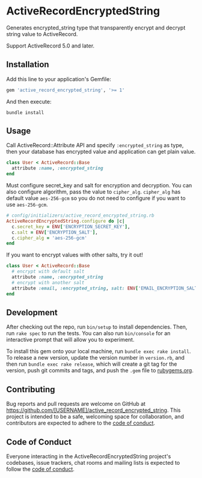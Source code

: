 # ActiveRecordEncryptedString
Generates encrypted_string type that transparently encrypt and decrypt string value to ActiveRecord.

Support ActiveRecord 5.0 and later.

## Installation

Add this line to your application's Gemfile:

```ruby
gem 'active_record_encrypted_string', '>= 1'
```

And then execute:

```shell
bundle install
```


## Usage

Call ActiveRecord::Attribute API and specify `:encrypted_string` as type, then your database has encrypted value and application can get plain value.

```ruby
class User < ActiveRecord::Base
  attribute :name, :encrypted_string
end
```

Must configure secret_key and salt for encryption and decryption. You can also configure algorithm, pass the value to `cipher_alg`. `cipher_alg` has default value `aes-256-gcm` so you do not need to configure if you want to use `aes-256-gcm`.

```ruby
# config/initializers/active_record_encrypted_string.rb
ActiveRecordEncryptedString.configure do |c|
  c.secret_key = ENV['ENCRYPTION_SECRET_KEY'],
  c.salt = ENV['ENCRYPTION_SALT'],
  c.cipher_alg = 'aes-256-gcm'
end
```

If you want to encrypt values with other salts, try it out!

```ruby
class User < ActiveRecord::Base
  # encrypt with default salt
  attribute :name, :encrypted_string
  # encrypt with another salt
  attribute :email, :encrypted_string, salt: ENV['EMAIL_ENCRYPTION_SALT']
end
```

## Development

After checking out the repo, run `bin/setup` to install dependencies. Then, run `rake spec` to run the tests. You can also run `bin/console` for an interactive prompt that will allow you to experiment.

To install this gem onto your local machine, run `bundle exec rake install`. To release a new version, update the version number in `version.rb`, and then run `bundle exec rake release`, which will create a git tag for the version, push git commits and tags, and push the `.gem` file to [rubygems.org](https://rubygems.org).

## Contributing

Bug reports and pull requests are welcome on GitHub at https://github.com/[USERNAME]/active_record_encrypted_string. This project is intended to be a safe, welcoming space for collaboration, and contributors are expected to adhere to the [code of conduct](https://github.com/[USERNAME]/active_record_encrypted_string/blob/master/CODE_OF_CONDUCT.md).


## Code of Conduct

Everyone interacting in the ActiveRecordEncryptedString project's codebases, issue trackers, chat rooms and mailing lists is expected to follow the [code of conduct](https://github.com/[USERNAME]/active_record_encrypted_string/blob/master/CODE_OF_CONDUCT.md).
